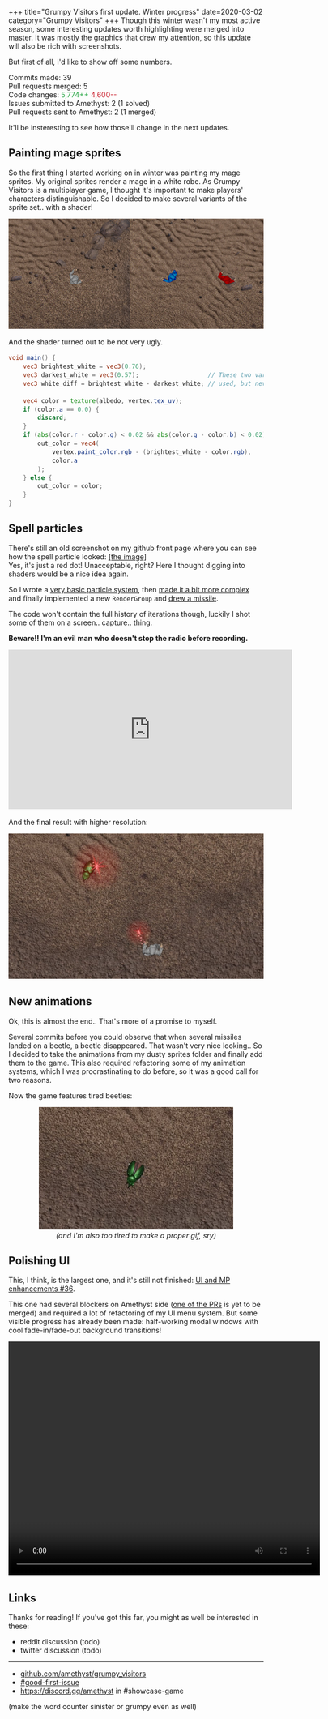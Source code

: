 +++
title="Grumpy Visitors first update. Winter progress"
date=2020-03-02
category="Grumpy Visitors"
+++
Though this winter wasn't my most active season, some interesting updates worth highlighting were merged into master.
It was mostly the graphics that drew my attention, so this update will also be rich with screenshots.

But first of all, I'd like to show off some numbers.

Commits made: 39<BR>
Pull requests merged: 5<BR>
Code changes: <span style="color: #28a745">5,774++</span>  <span style="color: #cb2431">4,600--</span><!-- more --><BR>
Issues submitted to Amethyst: 2 (1 solved)<BR>
Pull requests sent to Amethyst: 2 (1 merged)

It'll be insteresting to see how those'll change in the next updates.

## Painting mage sprites

So the first thing I started working on in winter was painting my mage sprites. My original sprites render a mage in a white robe.
As Grumpy Visitors is a multiplayer game, I thought it's important to make players' characters distinguishable. So I decided to make several variants of the sprite set.. with a shader!

<img src="paint-mage.jpg">

And the shader turned out to be not very ugly.
```glsl
void main() {
    vec3 brightest_white = vec3(0.76);
    vec3 darkest_white = vec3(0.57);                   // These two variables aren't
    vec3 white_diff = brightest_white - darkest_white; // used, but nevermind.

    vec4 color = texture(albedo, vertex.tex_uv);
    if (color.a == 0.0) {
        discard;
    }
    if (abs(color.r - color.g) < 0.02 && abs(color.g - color.b) < 0.02) {
        out_color = vec4(
            vertex.paint_color.rgb - (brightest_white - color.rgb),
            color.a
        );
    } else {
        out_color = color;
    }
}
```

## Spell particles

There's still an old screenshot on my github front page where you can see how the spell particle looked: [[the image]](https://github.com/amethyst/grumpy_visitors/blob/b0edb94c33d10b56b99df0b5bc88cce86fd8da97/header_screenshot.png)<BR>
Yes, it's just a red dot! Unacceptable, right? Here I thought digging into shaders would be a nice idea again.

So I wrote a [very basic particle system](https://github.com/amethyst/grumpy_visitors/commit/5e2602bae16179cd579926b1e6832348e063a77c),
then [made it a bit more complex](https://github.com/amethyst/grumpy_visitors/commit/a292da3e44d6f328d40135e2068bc78b1217dc0c)
and finally implemented a new `RenderGroup` and [drew a missile](https://github.com/amethyst/grumpy_visitors/commit/0d0f1929c468b1762b15a19706bcaffd16ff6030).

The code won't contain the full history of iterations though, luckily I shot some of them on a screen.. capture.. thing.

**Beware!! I'm an evil man who doesn't stop the radio before recording.**

<p align="center">
<iframe width="560" height="315" src="https://www.youtube.com/embed/xttzNwBmQTg" frameborder="0" allow="accelerometer; autoplay; encrypted-media; gyroscope; picture-in-picture" allowfullscreen></iframe>
</p>

And the final result with higher resolution:

<img src="missiles.jpg">

## New animations

Ok, this is almost the end.. That's more of a promise to myself.

Several commits before you could observe that when several missiles landed on a beetle, a beetle disappeared.
That wasn't very nice looking.. So I decided to take the animations from my dusty sprites folder and finally add them to the game.
This also required refactoring some of my animation systems, which I was procrastinating to do before, so it was a good call for two reasons.

Now the game features tired beetles:

<p align="center">
<img src="tired-beetle.jpg">
<i style="display: block;">(and I'm also too tired to make a proper gif, sry)</i>
</p>

## Polishing UI

This, I think, is the largest one, and it's still not finished: [UI and MP enhancements #36](https://github.com/amethyst/grumpy_visitors/pull/36).

This one had several blockers on Amethyst side ([one of the PRs](https://github.com/amethyst/amethyst/pull/2155) is yet to be merged)
and required a lot of refactoring of my UI menu system. But some visible progress has already been made: half-working modal windows with cool fade-in/fade-out background transitions!

<video style="object-fit: cover" width="615" height="461" autoplay loop>
  <source src="modals.mp4" type="video/mp4" />
  Your browser does not support the video tag.
</video>

## Links

Thanks for reading! If you've got this far, you might as well be interested in these:

- reddit discussion (todo)
- twitter discussion (todo)

<hr/>

- [github.com/amethyst/grumpy_visitors](https://github.com/amethyst/grumpy_visitors)
- [#good-first-issue](https://github.com/amethyst/grumpy_visitors/issues?q=is%3Aopen+is%3Aissue+label%3A%22good+first+issue%22)
- https://discord.gg/amethyst in #showcase-game

(make the word counter sinister or grumpy even as well)
